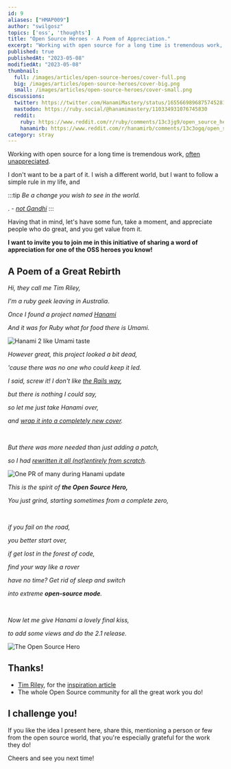 ```yaml
---
id: 9
aliases: ["HMAP009"]
author: "swilgosz"
topics: ['oss', 'thoughts']
title: "Open Source Heroes - A Poem of Appreciation."
excerpt: "Working with open source for a long time is tremendous work, often unappreciated. Join me with a moment of sharing a word of appreciation to one of OSS heroes you know!"
published: true
publishedAt: "2023-05-08"
modifiedAt: "2023-05-08"
thumbnail:
  full: /images/articles/open-source-heroes/cover-full.png
  big: /images/articles/open-source-heroes/cover-big.png
  small: /images/articles/open-source-heroes/cover-small.png
discussions:
  twitter: https://twitter.com/HanamiMastery/status/1655669896875745281
  mastodon: https://ruby.social/@hanamimastery/110334931076745830
  reddit:
    ruby: https://www.reddit.com/r/ruby/comments/13c3jg9/open_source_heroes_a_poem_of_appreciation/
    hanamirb: https://www.reddit.com/r/hanamirb/comments/13c3ogq/open_source_heroes_a_poem_of_appreciation/
category: stray
---
```

Working with open source for a long time is tremendous work, [often unappreciated](https://dev.to/david_whitney/open-source-exploitation-5dpj). 

I don't want to be a part of it. I wish a different world, but I want to follow a simple rule in my life, and

:::tip
*Be a change you wish to see in the world.*

.     *- [not Gandhi](https://josephranseth.com/gandhi-didnt-say-be-the-change-you-want-to-see-in-the-world/)*
:::

Having that in mind, let's have some fun, take a moment, and appreciate people who do great, and you get value from it.

**I want to invite you to join me in this initiative of sharing a word of appreciation for one of the OSS heroes you know!**

## A Poem of a Great Rebirth

*Hi, they call me Tim Riley,*

*I'm a ruby geek leaving in Australia*.

*Once I found a project named [Hanami](https://hanamirb.org)*

*And it was for Ruby what for food there is Umami.*

![Hanami 2 like Umami taste](/images/articles/open-source-heroes/hanami-vs-umami.png)

*However great, this project looked a bit dead,*

*'cause there was no one who could keep it led.*

*I said, screw it! I don't like [the Rails way](https://rubyonrails.org/doctrine),*

*but there is nothing I could say,* 

*so let me just take Hanami over,*

*and [wrap it into a completely new cover](https://hanamirb.org/blog/2022/11/22/announcing-hanami-200/).*

<br />

*But there was more needed than just adding a patch,*

*so I had [rewritten it all (not)entirely from scratch](https://github.com/dry-rb/dry-system/pull/181).*

![One PR of many during Hanami update](/images/articles/open-source-heroes/one-pr-during-hanami-update.png)

_This is the spirit of **the Open Source Hero,**_

*You just grind, starting sometimes from a complete zero,*

<br />

*if you fail on the road,*

*you better start over,*

*if get lost in the forest of code,*

*find your way like a rover*

*have no time? Get rid of sleep and switch* 

_into extreme **open-source mode**._

<br />

*Now let me give Hanami a lovely final kiss,* 

*to add some views and do the 2.1 release.*

![The Open Source Hero](/images/articles/open-source-heroes/cover-original.png)

## Thanks!

- [Tim Riley](https://github.com/timriley), for the [inspiration article](https://timriley.info/writing/2021/09/06/open-source-status-update-july-august-2021/)
- The whole Open Source community for all the great work you do!


## I challenge you!

If you like the idea I present here, share this, mentioning a person or few from the open source world, that you're especially grateful for the work they do!

Cheers and see you next time!